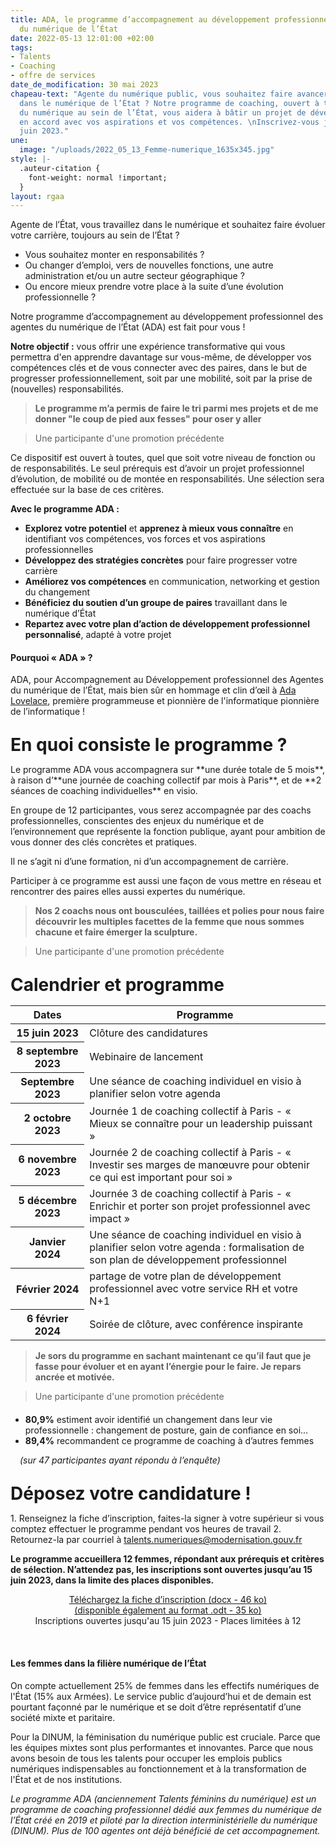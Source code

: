 ```yaml
---
title: ADA, le programme d’accompagnement au développement professionnel des agentes
  du numérique de l’État
date: 2022-05-13 12:01:00 +02:00
tags:
- Talents
- Coaching
- offre de services
date_de_modification: 30 mai 2023
chapeau-text: "Agente du numérique public, vous souhaitez faire avancer votre carrière
  dans le numérique de l’État ? Notre programme de coaching, ouvert à toutes les professionnelles
  du numérique au sein de l’État, vous aidera à bâtir un projet de développement professionnel
  en accord avec vos aspirations et vos compétences. \nInscrivez-vous jusqu’au 15
  juin 2023."
une:
  image: "/uploads/2022_05_13_Femme-numerique_1635x345.jpg"
style: |-
  .auteur-citation {
    font-weight: normal !important;
  }
layout: rgaa
---
```


Agente de l’État, vous travaillez dans le numérique et souhaitez faire évoluer votre carrière, toujours au sein de l’État ?
* Vous souhaitez monter en responsabilités ?
* Ou changer d’emploi, vers de nouvelles fonctions, une autre administration et/ou un autre secteur géographique ?
* Ou encore mieux prendre votre place à la suite d’une évolution professionnelle ?

Notre programme d’accompagnement au développement professionnel des agentes du numérique de l’État (ADA) est fait pour vous !

**Notre objectif :** vous offrir une expérience transformative qui vous permettra d'en apprendre davantage sur vous-même, de développer vos compétences clés et de vous connecter avec des paires, dans le but de progresser professionnellement, soit par une mobilité, soit par la prise de (nouvelles) responsabilités.


<blockquote class="citation"><p><b>Le programme m’a permis de faire le tri parmi mes projets et de me donner "le coup de pied aux fesses" pour oser y aller </b></p> </blockquote>
<blockquote class="auteur-citation"> <p>Une participante d'une promotion précédente</p> </blockquote>

Ce dispositif est ouvert à toutes, quel que soit votre niveau de fonction ou de responsabilités. 
Le seul prérequis est d’avoir un projet professionnel d’évolution, de mobilité ou de montée en responsabilités. Une sélection sera effectuée sur la base de ces critères.

**Avec le programme ADA :**
* **Explorez votre potentiel** et **apprenez à mieux vous connaître** en identifiant vos compétences, vos forces et vos aspirations professionnelles
* **Développez des stratégies concrètes** pour faire progresser votre carrière 
* **Améliorez vos compétences** en communication, networking et gestion du changement
* **Bénéficiez du soutien d’un groupe de paires** travaillant dans le numérique d’État
* **Repartez avec votre plan d’action de développement professionnel personnalisé**, adapté à votre projet

<div class="noir encadre"><h4>Pourquoi « ADA » ?</h4> 
<p>ADA, pour Accompagnement au Développement professionnel des Agentes du numérique de l’État, mais bien sûr en hommage et clin d’œil à <a href="https://fr.wikipedia.org/wiki/Ada_Lovelace" title="Ada Lovelace - Lien externe">Ada Lovelace</a>, première programmeuse et pionnière de l'informatique pionnière de l’informatique !
</p></div>

<h1 class="h2" style="margin-top: 1em; margin-bottom: 0.5em;">En quoi consiste le programme ?</h1>
Le programme ADA vous accompagnera sur **une durée totale de 5 mois**, à raison d’**une journée de coaching collectif par mois à Paris**, et de **2 séances de coaching individuelles** en visio. 

En groupe de 12 participantes, vous serez accompagnée par des coachs professionnelles, conscientes des enjeux du numérique et de l’environnement que représente la fonction publique, ayant pour ambition de vous donner des clés concrètes et pratiques. 

Il ne s’agit ni d’une formation, ni d’un accompagnement de carrière. 

Participer à ce programme est aussi une façon de vous mettre en réseau et rencontrer des paires elles aussi expertes du numérique.

<blockquote class="citation"><p><b>Nos 2 coachs nous ont bousculées, taillées et polies pour nous faire découvrir les multiples facettes de la femme que nous sommes chacune et faire émerger la sculpture.</b></p> </blockquote>
<blockquote class="auteur-citation"> <p>Une participante d'une promotion précédente</p> </blockquote>

<h1 class="h2" style="margin-top: 1em; margin-bottom: 0.5em;">Calendrier et programme</h1>
<table>
  <tbody>
    <thead>
    <tr>
      <th>Dates</th>
      <th>Programme</th>
    </tr>
    </thead>
    <tr>
      <th>15 juin 2023</th>
      <td>Clôture des candidatures</td>
    </tr>
    <tr>
      <th>8 septembre 2023</th>
      <td>Webinaire de lancement </td>
    </tr>
    <tr>
      <th>Septembre 2023</th>
      <td>Une séance de coaching individuel en visio à planifier selon votre agenda</td>
    </tr>
    <tr>
      <th>2 octobre 2023</th>
      <td>Journée 1 de coaching collectif à Paris - « Mieux se connaître pour un leadership puissant »</td>
    </tr>
    <tr>
      <th>6 novembre 2023</th>
      <td>Journée 2 de coaching collectif à Paris - « Investir ses marges de manœuvre pour obtenir ce qui est important pour soi »</td>
    </tr>
    <tr>
      <th> 5 décembre 2023 </th>
      <td>Journée 3 de coaching collectif à Paris - « Enrichir et porter son projet professionnel avec impact » </td>
    </tr>
    <tr>
      <th>Janvier 2024</th>
      <td>Une séance de coaching individuel en visio à planifier selon votre agenda : formalisation de son plan de développement professionnel</td>
    </tr>
    <tr>
      <th>Février 2024</th>
      <td>partage de votre plan de développement professionnel avec votre service RH et votre N+1</td>
    </tr>
    <tr>
      <th>6 février 2024</th>
      <td>Soirée de clôture, avec conférence inspirante </td>
    </tr>
  </tbody>
</table>


<blockquote class="citation"><p><b>Je sors du programme en sachant maintenant ce qu’il faut que je fasse pour évoluer et en ayant l’énergie pour le faire. Je repars ancrée et motivée.</b></p> </blockquote>
<blockquote class="auteur-citation"> <p>Une participante d'une promotion précédente</p> </blockquote>


<div class="noir encadre"><ul style="margin-top: 20px;"><li><b>80,9%</b> estiment avoir identifié un changement dans leur vie professionnelle&nbsp;: changement de posture, gain de confiance en soi…</li>
<li><b>89,4%</b> recommandent ce programme de coaching à d’autres femmes</li></ul>
<p style="text-indent: 15px;"><i>(sur 47 participantes ayant répondu à l’enquête)</i></p></div>

<h1 class="h2" style="margin-top: 1em; margin-bottom: 0.5em;">Déposez votre candidature !</h1>
1. Renseignez la fiche d’inscription, faites-la signer à votre supérieur si vous comptez effectuer le programme pendant vos heures de travail
2. Retournez-la par courriel à <a href="mailto:talents.numeriques@modernisation.gouv.fr">talents.numeriques@modernisation.gouv.fr</a>

**Le programme accueillera 12 femmes, répondant aux prérequis et critères de sélection. N’attendez pas, les inscriptions sont ouvertes jusqu’au 15 juin 2023, dans la limite des places disponibles.**

<div align="center"><p><a href="/uploads/Programme-ADA_Promo-2023_Fiche-inscription.docx" class="button">Téléchargez la fiche d’inscription (docx - 46 ko) </a> <br>
<a href="/uploads/Programme-ADA_Promo-2023_Fiche-inscription.odt">(disponible également au format .odt - 35 ko)</a>
<br>Inscriptions ouvertes jusqu'au 15 juin 2023 - Places limitées à 12</p></div>
<br>

<div class="noir encadre"><h4>Les femmes dans la filière numérique de l’État
</h4> <p>On compte actuellement 25% de femmes dans les effectifs numériques de l'État (15% aux Armées). Le service public d’aujourd’hui et de demain est pourtant façonné par le numérique et se doit d’être représentatif d’une société mixte et paritaire.</p> <p>Pour la DINUM, la féminisation du numérique public est cruciale. Parce que les équipes mixtes sont plus performantes et innovantes. Parce que nous avons besoin de tous les talents pour occuper les emplois publics numériques indispensables au fonctionnement et à la transformation de l'État et de nos institutions.</p> </div>

<p style="margin-top: 1em;"><i>Le programme ADA (anciennement Talents féminins du numérique) est un programme de coaching professionnel dédié aux femmes du numérique de l’État créé en 2019 et piloté par la direction interministérielle du numérique (DINUM). Plus de 100 agentes ont déjà bénéficié de cet accompagnement.</i></p>
